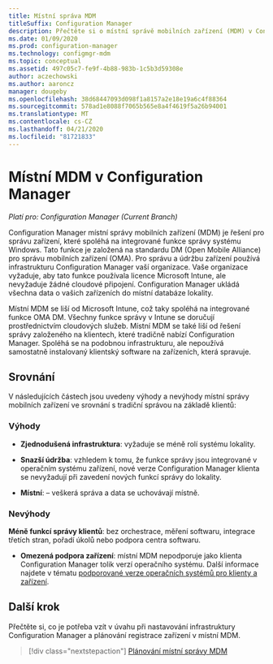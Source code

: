 ```yaml
---
title: Místní správa MDM
titleSuffix: Configuration Manager
description: Přečtěte si o místní správě mobilních zařízení (MDM) v Configuration Manager
ms.date: 01/09/2020
ms.prod: configuration-manager
ms.technology: configmgr-mdm
ms.topic: conceptual
ms.assetid: 497c05c7-fe9f-4b88-983b-1c5b3d59308e
author: aczechowski
ms.author: aaroncz
manager: dougeby
ms.openlocfilehash: 38d68447093d098f1a8157a2e18e19a6c4f88364
ms.sourcegitcommit: 578ad1e8088f7065b565e8a4f4619f5a26b94001
ms.translationtype: MT
ms.contentlocale: cs-CZ
ms.lasthandoff: 04/21/2020
ms.locfileid: "81721833"
---
```

# <a name="on-premises-mdm-in-configuration-manager"></a>Místní MDM v Configuration Manager

*Platí pro: Configuration Manager (Current Branch)*

Configuration Manager místní správy mobilních zařízení (MDM) je řešení pro správu zařízení, které spoléhá na integrované funkce správy systému Windows. Tato funkce je založená na standardu DM (Open Mobile Alliance) pro správu mobilních zařízení (OMA). Pro správu a údržbu zařízení používá infrastrukturu Configuration Manager vaší organizace. Vaše organizace vyžaduje, aby tato funkce používala licence Microsoft Intune, ale nevyžaduje žádné cloudové připojení. Configuration Manager ukládá všechna data o vašich zařízeních do místní databáze lokality.

Místní MDM se liší od Microsoft Intune, což taky spoléhá na integrované funkce OMA DM. Všechny funkce správy v Intune se doručují prostřednictvím cloudových služeb. Místní MDM se také liší od řešení správy založeného na klientech, které tradičně nabízí Configuration Manager. Spoléhá se na podobnou infrastrukturu, ale nepoužívá samostatně instalovaný klientský software na zařízeních, která spravuje.  

## <a name="comparison"></a>Srovnání

V následujících částech jsou uvedeny výhody a nevýhody místní správy mobilních zařízení ve srovnání s tradiční správou na základě klientů:  

### <a name="advantages"></a>Výhody

- **Zjednodušená infrastruktura**: vyžaduje se méně rolí systému lokality.

- **Snazší údržba**: vzhledem k tomu, že funkce správy jsou integrované v operačním systému zařízení, nové verze Configuration Manager klienta se nevyžadují při zavedení nových funkcí správy do lokality.

- **Místní**: – veškerá správa a data se uchovávají místně.

### <a name="disadvantages"></a>Nevýhody

**Méně funkcí správy klientů**: bez orchestrace, měření softwaru, integrace třetích stran, pořadí úkolů nebo podpora centra softwaru.

- **Omezená podpora zařízení**: místní MDM nepodporuje jako klienta Configuration Manager tolik verzí operačního systému. Další informace najdete v tématu [podporované verze operačních systémů pro klienty a zařízení](../../core/plan-design/configs/supported-operating-systems-for-clients-and-devices.md#bkmk_OnpremOS).

## <a name="next-step"></a>Další krok

Přečtěte si, co je potřeba vzít v úvahu při nastavování infrastruktury Configuration Manager a plánování registrace zařízení v místní MDM.

> [!div class="nextstepaction"]
> [Plánování místní správy MDM](../plan-design/plan-on-premises-mdm.md)  
